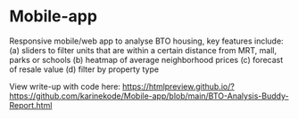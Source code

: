 # Mobile-app
Responsive mobile/web app to analyse BTO housing, key features include: (a) sliders to filter units that are within a certain distance from MRT, mall, parks or schools (b) heatmap of average neighborhood prices  (c) forecast of resale value (d) filter by property type 

View write-up with code here: https://htmlpreview.github.io/?https://github.com/karinekode/Mobile-app/blob/main/BTO-Analysis-Buddy-Report.html 
